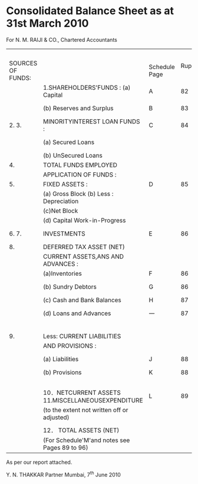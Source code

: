 # Consolidated Balance Sheet as at 31st March 2010  

For N. M. RAIJI & CO., Chartered Accountants   


<html><body><table><tr><td colspan="3"></td><td rowspan="2">Rupees</td><td colspan="3">31.03.2009</td></tr><tr><td>SOURCES OF FUNDS:</td><td></td><td>Schedule Page</td><td>in lakhs</td><td>Rupees in lakhs</td><td>Rupees in lakhs</td></tr><tr><td></td><td>1.SHAREHOLDERS'FUNDS : (a) Capital</td><td>A</td><td>82</td><td>2,703.51 56,631.08</td><td></td><td>1,953.29</td></tr><tr><td></td><td>(b) Reserves and Surplus</td><td>B</td><td>83</td><td></td><td>59,334.59</td><td>57,950.02 59,903.31</td></tr><tr><td>2. 3.</td><td>MINORITYINTEREST LOAN FUNDS :</td><td>C</td><td>84</td><td>12,855.33</td><td>1,952.25</td><td>80.08</td></tr><tr><td></td><td>(a) Secured Loans</td><td></td><td></td><td>13,520.17</td><td></td><td>20,556.31 5.24</td></tr><tr><td></td><td>(b) UnSecured Loans</td><td></td><td></td><td></td><td>26,375.50</td><td>20,561.55</td></tr><tr><td>4.</td><td>TOTAL FUNDS EMPLOYED</td><td></td><td></td><td></td><td>87,662.34</td><td>80,544.94</td></tr><tr><td></td><td>APPLICATION OF FUNDS :</td><td></td><td></td><td></td><td></td><td></td></tr><tr><td>5.</td><td>FIXED ASSETS :</td><td>D</td><td>85</td><td>53,074.62</td><td></td><td></td></tr><tr><td></td><td>(a) Gross Block (b) Less : Depreciation</td><td></td><td></td><td>8,289.53</td><td></td><td>42,528.25 6,197.13</td></tr><tr><td></td><td>(c)Net Block</td><td></td><td></td><td>44,785.09</td><td></td><td>36,331.12</td></tr><tr><td></td><td>(d) Capital Work-in-Progress</td><td></td><td></td><td>3,297.45</td><td>48,082.54</td><td>1,386.92</td></tr><tr><td>6. 7.</td><td>INVESTMENTS</td><td>E</td><td>86</td><td></td><td>18,104.71</td><td>37,718.04 24,208.80</td></tr><tr><td>8.</td><td>DEFERRED TAX ASSET (NET)</td><td></td><td></td><td></td><td>157.95</td><td>98.28</td></tr><tr><td></td><td>CURRENT ASSETS,ANS AND ADVANCES :</td><td></td><td></td><td></td><td></td><td></td></tr><tr><td></td><td>(a)Inventories</td><td>F</td><td>86</td><td>20,928.58</td><td></td><td></td></tr><tr><td></td><td>(b) Sundry Debtors</td><td>G</td><td>86</td><td>1,552.24</td><td></td><td>17,512.09 1,333.07</td></tr><tr><td></td><td>(c) Cash and Bank Balances</td><td>H</td><td>87</td><td>4,373.11</td><td></td><td></td></tr><tr><td></td><td>(d) Loans and Advances</td><td>一</td><td>87</td><td>24,524.17</td><td></td><td>1,938.85 21,553.62</td></tr><tr><td></td><td></td><td></td><td></td><td>51,378.10</td><td></td><td></td></tr><tr><td>9.</td><td>Less: CURRENT LIABILITIES</td><td></td><td></td><td></td><td></td><td>42,337.63</td></tr><tr><td></td><td>AND PROVISIONS :</td><td></td><td></td><td></td><td></td><td></td></tr><tr><td></td><td>(a) Liabilities</td><td>J</td><td>88</td><td>23,900.66 6,160.30</td><td></td><td>18,395.71</td></tr><tr><td></td><td>(b) Provisions</td><td>K</td><td>88</td><td>30,060.96</td><td></td><td>5,422.66</td></tr><tr><td></td><td></td><td></td><td></td><td></td><td>21,317.14</td><td>23,818.37</td></tr><tr><td></td><td>10．NETCURRENT ASSETS 11.MISCELLANEOUSEXPENDITURE</td><td>L</td><td>89</td><td></td><td></td><td>18,519.26 0.56</td></tr><tr><td></td><td>(to the extent not written off or adjusted)</td><td></td><td></td><td></td><td></td><td></td></tr><tr><td></td><td></td><td></td><td></td><td></td><td></td><td></td></tr><tr><td></td><td>12． TOTAL ASSETS (NET)</td><td></td><td></td><td></td><td>87,662.34</td><td></td></tr><tr><td></td><td>(For Schedule'M'and notes see Pages 89 to 96)</td><td></td><td></td><td></td><td></td><td>80,544.94</td></tr></table></body></html>

As per our report attached.  

Y. N. THAKKAR Partner Mumbai, $7 ^ { \mathrm { t h } }$ June 2010  